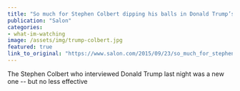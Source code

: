 ```yaml
---
title: "So much for Stephen Colbert dipping his balls in Donald Trump’s mouth"
publication: "Salon"
categories: 
- what-im-watching
image: /assets/img/trump-colbert.jpg
featured: true
link_to_original: "https://www.salon.com/2015/09/23/so_much_for_stephen_colbert_dipping_his_balls_in_donald_trumps_mouth/"
---
```

The Stephen Colbert who interviewed Donald Trump last night was a new one -- but no less effective